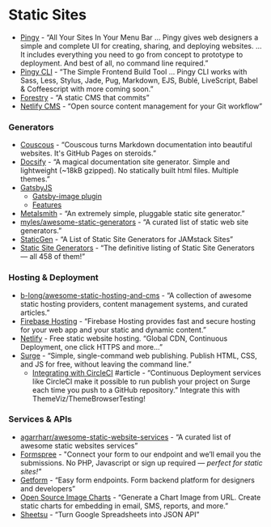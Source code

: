 # Static Sites

* [Pingy](https://pin.gy/) - “All Your Sites In Your Menu Bar … Pingy gives web designers a simple and complete UI for creating, sharing, and deploying websites. … It includes everything you need to go from concept to prototype to deployment. And best of all, no command line required.”
* [Pingy CLI](https://pin.gy/cli/) - “The Simple Frontend Build Tool … Pingy CLI works with Sass, Less, Stylus, Jade, Pug, Markdown, EJS, Bublé, LiveScript, Babel & Coffeescript with more coming soon.”
* [Forestry](https://forestry.io/) - “A static CMS that commits”
* [Netlify CMS](https://www.netlifycms.org/) - “Open source content management for your Git workflow”

### **Generators**

* [Couscous](http://couscous.io/) - “Couscous turns Markdown documentation into beautiful websites. It's GitHub Pages on steroids.”
* [Docsify](https://docsify.js.org/#/) - “A magical documentation site generator. Simple and lightweight \(~18kB gzipped\). No statically built html files. Multiple themes.”
* [GatsbyJS](https://www.gatsbyjs.org/)
  * [Gatsby-image plugin](https://www.gatsbyjs.org/packages/gatsby-image/)
  * [Features](https://www.gatsbyjs.org/features/)
* [Metalsmith](http://www.metalsmith.io/) - “An extremely simple, pluggable static site generator.”
* [myles/awesome-static-generators](https://github.com/myles/awesome-static-generators) - “A curated list of static web site generators.”
* [StaticGen](https://www.staticgen.com/) - “A List of Static Site Generators for JAMstack Sites”
* [Static Site Generators](https://staticsitegenerators.net/) - “The definitive listing of Static Site Generators — all 458 of them!”

### **Hosting & Deployment**

* [b-long/awesome-static-hosting-and-cms](https://github.com/b-long/awesome-static-hosting-and-cms) - “A collection of awesome static hosting providers, content management systems, and curated articles.”
* [Firebase Hosting](https://firebase.google.com/docs/hosting/) - “Firebase Hosting provides fast and secure hosting for your web app and your static and dynamic content.”
* [Netlify](https://www.netlify.com/) - Free static website hosting. “Global CDN, Continuous Deployment, one click HTTPS and more…”
* [Surge](https://surge.sh/) - “Simple, single-command web publishing. Publish HTML, CSS, and JS for free, without leaving the command line.”
  * [Integrating with CircleCI](https://surge.sh/help/integrating-with-circleci) \#article - “Continuous Deployment services like CircleCI make it possible to run publish your project on Surge each time you push to a GitHub repository.” Integrate this with ThemeViz/ThemeBrowserTesting!

### **Services & APIs**

* [agarrharr/awesome-static-website-services](https://github.com/agarrharr/awesome-static-website-services) - “A curated list of awesome static websites services”
* [Formspree](https://formspree.io/) - "Connect your form to our endpoint and we’ll email you the submissions. No PHP, Javascript or sign up required — _perfect for static sites!"_
* [Getform](https://getform.io/#) - “Easy form endpoints. Form backend platform for designers and developers”
* [Open Source Image Charts](https://quickchart.io/?utm_source=hackernewsletter&utm_medium=email&utm_term=show_hn) - “Generate a Chart Image from URL. Create static charts for embedding in email, SMS, reports, and more.”
* [Sheetsu](https://www.sheetsu.com/) - “Turn Google Spreadsheets into JSON API”

